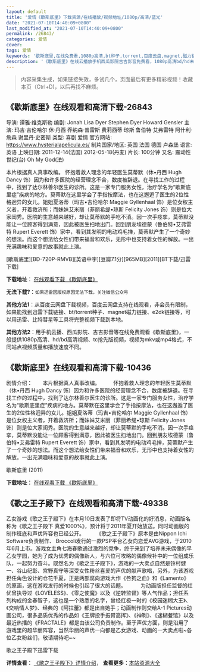 ```yaml
---
layout: default
title: '爱情《歇斯底里》下载资源/在线播放/视频地址/1080p/高清/蓝光'
date: "2021-07-10T14:40:09+0800"
last_modified_at: "2021-07-10T14:40:09+0800"
permalink: /26843/
categories: 爱情
cover:
tags: 爱情
keywords: '歇斯底里,在线免费看,1080p高清,bt种子,torrent,百度云盘,magnet,磁力链,迅雷下载资源'
description: '《歇斯底里》在线云播放手机西瓜影院吉吉影音免费看，1080p高清bd/hd未删减完整版和tc抢先枪版，mkv/mp4格式，附带bt/torrent种子、magnet/磁力链、百度云盘、网盘资源迅雷下载链接'
---
```


>内容采集生成，如果链接失效，多试几个，页面最后有更多精彩视频！收藏本页（Ctrl+D)，以后再找不麻烦。


## 《歇斯底里》在线观看和高清下载-26843

导演: 谭雅·维克斯勒 编剧: Jonah Lisa Dyer Stephen Dyer Howard Gensler 主演: 玛吉·吉伦哈尔 休·丹西 乔纳森·普雷斯 费莉西蒂·琼斯 鲁伯特·艾弗雷特 阿什利·詹森 谢里丹·史密斯 类型: 喜剧 爱情 官方网站: https://www.hysterialapelicula.es/ 制片国家/地区: 英国 法国 德国 卢森堡 语言: 英语 上映日期: 2011-12-14(法国) 2012-05-18(丹麦) 片长: 100分钟 又名: 震动性世纪(台) Oh My God(法)

本片根据真人真事改编。 怀抱着救人理念的年轻医生莫蒂默（休•丹西 Hugh Dancy 饰）因为和许多医院的经营理念不合，数度被辞退。在寻找工作的过程中，找到了达尔林善尔医生的诊所。这是一家专门服务女性，治疗学名为“歇斯底里症”疾病的地方。莫蒂默在这里学会了手指按摩法，也在这邂逅了医生的2位性格迥异的女儿。姐姐夏洛蒂（玛吉•吉伦哈尔 Maggie Gyllenhaal 饰）是位女权主义者，开着救济所；而妹妹艾米丽（菲丽希缇•琼斯 Felicity Jones 饰）则是位大家闺秀。医院的生意越来越好，却让莫蒂默的手吃不消。因一次手痉挛，莫蒂默没能让一位顾客得到满意，因此被医生扫地出门。回到朋友埃德蒙（鲁伯特•艾弗雷特 Rupert Everett 饰）家中，看到其发明的电动鸡毛掸，莫蒂默产生了一个奇妙的想法。而这个想法给女性们带来福音和欢乐，无形中也支持着女性的解放。一出充满趣味和爱意的故事就此上演。


[歇斯底里][BD-720P-RMVB][英语中字][豆瓣7.1分][965MB][2011][BT下载/迅雷下载]

**下载地址**： [在线观看下载 《歇斯底里》](https://www.btdx8.com/torrent/hysteria_2011.html) 


**无法下载?**：`如果迅雷因版权原因无法下载，关注微信公众号 `

**其他方法1**：从百度云网盘下载视频，百度云网盘支持在线观看，非会员有限制，如果能找到迅雷下载链接、bt/torrent种子、magnet磁力链接、e2dk链接等，可以用迅雷、比特彗星等工具将完整视频下载到本地。

**其他方法2**：用手机云播、西瓜影院、吉吉影音等在线免费观看《歇斯底里》，一般提供1080p高清、hd/bd高清视频、tc抢先版视频，视频为mkv或mp4格式，不同站点视频质量和播放速度不同。


## 《歇斯底里》在线观看和高清下载-10436

剧情介绍：　　本片根据真人真事改编。  　　怀抱着救人理念的年轻医生莫蒂默（休•丹西 Hugh Dancy 饰）因为和许多医院的经营理念不合，数度被辞退。在寻找工作的过程中，找到了达尔林善尔医生的诊所。这是一家专门服务女性，治疗学名为“歇斯底里症”疾病的地方。莫蒂默在这里学会了手指按摩法，也在这邂逅了医生的2位性格迥异的女儿。姐姐夏洛蒂（玛吉•吉伦哈尔 Maggie Gyllenhaal 饰）是位女权主义者，开着救济所；而妹妹艾米丽（菲丽希缇•琼斯 Felicity Jones 饰）则是位大家闺秀。医院的生意越来越好，却让莫蒂默的手吃不消。因一次手痉挛，莫蒂默没能让一位顾客得到满意，因此被医生扫地出门。回到朋友埃德蒙（鲁伯特•艾弗雷特 Rupert Everett 饰）家中，看到其发明的电动鸡毛掸，莫蒂默产生了一个奇妙的想法。而这个想法给女性们带来福音和欢乐，无形中也支持着女性的解放。一出充满趣味和爱意的故事就此上演。


歇斯底里 (2011)

**下载地址**： [在线观看下载 《歇斯底里》](https://www.btbtdy.me/btdy/dy8354.html) 


## 《歌之王子殿下》在线观看和高清下载-49338

乙女游戏《歌之王子殿下》在本月10日发表了即将TV动画化的好消息，动画版名称为《歌之王子殿下 真爱1000%》，预计将于2011年夏开始放送。同时动画版的制作班底和声优阵容也已经公开。　 　　《歌之王子殿下》原本是由Nippon Ichi Software负责制作、 Broccoli发行的一款PSP平台乙女向恋爱AVG游戏，于2010年6月上市。游戏女主角七海春歌通过激烈的竞争，终于来到了培养未来偶像的早乙女学园，她为了成为优秀的偶像新人，与六位可攻略的偶像候补中的一位组成乐队，一起努力奋斗。既然名为《歌之王子殿下》，游戏的一大卖点自然是铃村健一、谷山纪彰、宫野真守等深受女性粉丝喜爱的声优的献声歌唱，另外，为该游戏担任角色设计的仓花千夏，正是两部腐向游戏大作《咎狗之血》和《Lamento》的原画，这在游戏发行的时候也引起了很大的话题。　 　　为动画版担任监督的红优曾执导过《LOVELESS》、《零之使魔》以及《逆转监督》等人气作品；担任系列构成的金春智子，这也是一个熟悉的名字，曾经红极一时的《校园迷糊大王》、《交响情人梦》、经典的《阿拉蕾》都是出自她手；动画制作则交给A-1 Pictures动画公司，很多品质优秀的作品如《王牌投手振臂高挥》、《神剃》、《迷糊餐馆》以及最近热播的《FRACTALE》都是由该公司负责制作。至于声优方面，则是沿用了游戏里的超华丽阵容，当然华丽的声优一向都是乙女游戏、动画的一大卖点啦~各位乙女粉丝们，敬请期待吧~~


歌之王子殿下迅雷下载

**详情查看**： [《歌之王子殿下》详情介绍](/movie/49338/)， **查看更多**：[本站资源大全](/movie/t/all/)

